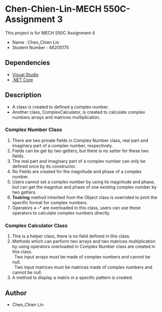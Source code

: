 # Chen-Chien-Lin-MECH 550C-Assignment 3

This project is for MECH 550C Assignment 4
* Name : Chen_Chien Lin
* Student Number : 46205175

## Dependencies
* [Visual Studio](https://visualstudio.microsoft.com/downloads)
* [.NET Core](https://docs.microsoft.com/en-us/dotnet/core/install/sdk?pivots=os-windows)

## Description
* A class is created to defined a complex number.
* Another class, ComplexCalculator, is created to calculate complex numbers arrays and matrices multiplication.

### Complex Number Class
1. There are two private fields in Complex Number class, real part and imaginary part of a complex number, respectively.
2. Fields can be get by two getters, but there is no setter for these two fields.
3. The real part and imaginary part of a complex number can only be defined once by its constructor.
4. No Fields are created for the magnitude and phase of a complex number.
5. Users cannot set a complex number by using its magnitude and phase,
   but can get the magnitue and phase of one existing complex number by two getters.
6. **Tostring** method inherited from the Object class is overrided to print the specific format for complex numbers.    
7. Operators **+ -*** are overloaded in this class, users can use these operators to calculate complex numbers directly.
### Complex Calculator Class
1. This is a helper class, there is no field defined in this class.
2. Methods which can perform two arrays and two matrices multiplication by using operators overloaded in Complex Number class
   are created in this class.<br/>
&ensp;Two input arrays must be made of complex numbers and cannot be null.<br/>
&ensp;Two input matrices must be matrices made of complex numbers and cannot be null.
4. A method to display a matrix in a specific pattern is created.

## Author
* Chen_Chien Lin
